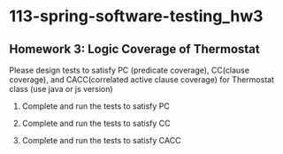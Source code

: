 # 113-spring-software-testing_hw3
Homework 3: Logic Coverage of Thermostat
-------------------------------------------------------
Please design tests to satisfy PC (predicate coverage), CC(clause coverage), and CACC(correlated active clause coverage)  for  Thermostat class (use java or js version)

1. Complete and run the tests to satisfy PC

2. Complete and run the tests to satisfy CC

3. Complete and run the tests to satisfy CACC
